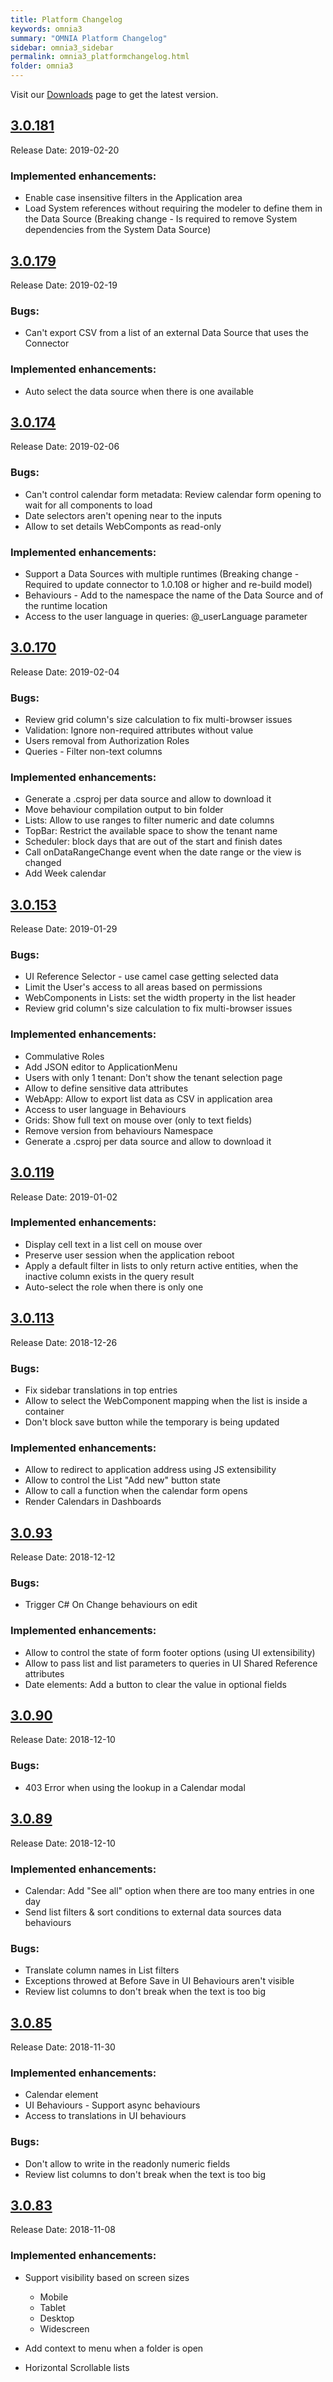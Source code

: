 ```yaml
---
title: Platform Changelog
keywords: omnia3
summary: "OMNIA Platform Changelog"
sidebar: omnia3_sidebar
permalink: omnia3_platformchangelog.html
folder: omnia3
---
```


Visit our [Downloads](/omnia3_downloads.html#platform) page to get the latest version.

## [3.0.181](#3.0.181)
Release Date: 2019-02-20

### Implemented enhancements:

 - Enable case insensitive filters in the Application area
 - Load System references without requiring the modeler to define them in the Data Source (Breaking change - Is required to remove System dependencies from the System Data Source)
  

## [3.0.179](#3.0.179)
Release Date: 2019-02-19

### Bugs:
 - Can't export CSV from a list of an external Data Source that uses the Connector

### Implemented enhancements:

 - Auto select the data source when there is one available

## [3.0.174](#3.0.174)
Release Date: 2019-02-06

### Bugs:
 - Can't control calendar form metadata: Review calendar form opening to wait for all components to load
 - Date selectors aren't opening near to the inputs
 - Allow to set details WebComponts as read-only
 

### Implemented enhancements:

 - Support a Data Sources with multiple runtimes (Breaking change - Required to update connector to 1.0.108 or higher and re-build model)
 - Behaviours - Add to the namespace the name of the Data Source and of the runtime location
 - Access to the user language in queries: @\_userLanguage parameter


## [3.0.170](#3.0.170)
Release Date: 2019-02-04

### Bugs:
 - Review grid column's size calculation to fix multi-browser issues
 - Validation: Ignore non-required attributes without value
 - Users removal from Authorization Roles
 - Queries - Filter non-text columns

### Implemented enhancements:

 - Generate a .csproj per data source and allow to download it
 - Move behaviour compilation output to bin folder
 - Lists: Allow to use ranges to filter numeric and date columns
 - TopBar: Restrict the available space to show the tenant name
 - Scheduler: block days that are out of the start and finish dates
 - Call onDataRangeChange event when the date range or the view is changed
 - Add Week calendar


## [3.0.153](#3.0.153)
Release Date: 2019-01-29

### Bugs:
 - UI Reference Selector - use camel case getting selected data
 - Limit the User's access to all areas based on permissions
 - WebComponents in Lists: set the width property in the list header
 - Review grid column's size calculation to fix multi-browser issues

### Implemented enhancements:

 - Commulative Roles
 - Add JSON editor to ApplicationMenu
 - Users with only 1 tenant: Don't show the tenant selection page
 - Allow to define sensitive data attributes
 - WebApp: Allow to export list data as CSV in application area
 - Access to user language in Behaviours
 - Grids: Show full text on mouse over (only to text fields)
 - Remove version from behaviours Namespace
 - Generate a .csproj per data source and allow to download it


## [3.0.119](#3.0.119)
Release Date: 2019-01-02
 
### Implemented enhancements:

 - Display cell text in a list cell on mouse over
 - Preserve user session when the application reboot
 - Apply a default filter in lists to only return active entities, when the inactive column exists in the query result
 - Auto-select the role when there is only one


## [3.0.113](#3.0.113)
Release Date: 2018-12-26

### Bugs:
 
 - Fix sidebar translations in top entries
 - Allow to select the WebComponent mapping when the list is inside a container
 - Don't block save button while the temporary is being updated
 
### Implemented enhancements:

 - Allow to redirect to application address using JS extensibility
 - Allow to control the List "Add new" button state
 - Allow to call a function when the calendar form opens
 - Render Calendars in Dashboards


## [3.0.93](#3.0.93)
Release Date: 2018-12-12

### Bugs:
 
 - Trigger C# On Change behaviours on edit
 
### Implemented enhancements:

 - Allow to control the state of form footer options (using UI extensibility)
 - Allow to pass list and list parameters to queries in UI Shared Reference attributes
 - Date elements: Add a button to clear the value in optional fields


## [3.0.90](#3.0.90)
Release Date: 2018-12-10

### Bugs:
 
 - 403 Error when using the lookup in a Calendar modal


## [3.0.89](#3.0.89)
Release Date: 2018-12-10

### Implemented enhancements:

 - Calendar: Add "See all" option when there are too many entries in one day
 - Send list filters & sort conditions to external data sources data behaviours
 
### Bugs:
 
 - Translate column names in List filters
 - Exceptions throwed at Before Save in UI Behaviours aren't visible
 - Review list columns to don't break when the text is too big


## [3.0.85](#3.0.85)
Release Date: 2018-11-30

### Implemented enhancements:

 - Calendar element
 - UI Behaviours - Support async behaviours
 - Access to translations in UI behaviours
 
### Bugs:
 
 - Don't allow to write in the readonly numeric fields
 - Review list columns to don't break when the text is too big


## [3.0.83](#3.0.83)
Release Date: 2018-11-08

### Implemented enhancements:

 - Support visibility based on screen sizes
  
   - Mobile
   - Tablet
   - Desktop
   - Widescreen
 
 - Add context to menu when a folder is open
 - Horizontal Scrollable lists
